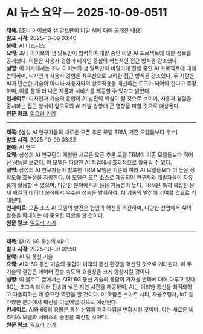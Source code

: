 # AI 뉴스 요약 — 2025-10-09-0511

**제목**: [조니 아이브와 샘 알트만이 비밀 AI에 대해 공개한 내용]  
**발표 시각**: 2025-10-09 03:40  
**분야**: AI 비즈니스  
**요약**: 조니 아이브와 샘 알트만이 협력하여 개발 중인 비밀 AI 프로젝트에 대한 정보를 공개했다. 이들은 사용자 경험과 디자인 중심의 혁신적인 접근 방식을 강조했다.  
**설명**: 이 기사에서는 조니 아이브와 샘 알트만이 비밀리에 진행 중인 AI 프로젝트에 대해 논의하며, 디자인과 사용자 경험을 최우선으로 고려한 접근 방식을 강조했다. 두 사람은 AI가 단순한 기술이 아니라 사용자와의 상호작용을 개선하는 도구가 되어야 한다고 주장하며, 이를 통해 더 나은 제품과 서비스를 제공할 수 있다고 밝혔다.  
**인사이트**: 디자인과 기술의 융합이 AI 발전의 핵심이 될 것으로 보이며, 사용자 경험을 중시하는 접근 방식이 앞으로의 AI 개발 방향에 큰 영향을 미칠 것으로 예상된다.  
**원문 링크**: [읽으러 가기](https://venturebeat.com/ai/heres-what-jony-ive-and-sam-altman-revealed-about-their-secretive-ai)

---

**제목**: [삼성 AI 연구자들의 새로운 오픈 추론 모델 TRM, 기존 모델들보다 우수]  
**발표 시각**: 2025-10-09 03:32  
**분야**: AI 연구  
**요약**: 삼성의 AI 연구팀이 개발한 새로운 오픈 추론 모델 TRM이 기존 모델들보다 뛰어난 성능을 보였다. 이 모델은 다양한 AI 작업에서 효과적으로 활용될 수 있다.  
**설명**: 삼성의 AI 연구자들이 발표한 TRM 모델은 기존의 여러 AI 모델들보다 더 높은 정확도와 효율성을 자랑한다. 이 모델은 오픈 소스로 제공되어 연구자와 개발자들이 자유롭게 활용할 수 있으며, 다양한 분야에서의 응용 가능성이 높다. TRM은 특히 복잡한 문제 해결과 데이터 분석에서 우수한 성능을 발휘하여, AI 기술의 발전에 기여할 것으로 기대된다.  
**인사이트**: 오픈 소스 AI 모델의 발전은 협업과 혁신을 촉진하며, 다양한 산업에서 AI의 활용을 확대하는 데 중요한 역할을 할 것이다.  
**원문 링크**: [읽으러 가기](https://venturebeat.com/ai/samsung-ai-researchers-new-open-reasoning-model-trm-outperforms-models-10)

---

**제목**: [AI와 6G 통신의 미래]  
**발표 시각**: 2025-10-09 02:50  
**분야**: AI 및 통신 기술  
**요약**: AI와 6G 통신 기술의 융합이 미래의 통신 환경을 혁신할 것으로 기대된다. 이 두 기술의 결합은 데이터 전송 속도와 효율성을 크게 향상시킬 것이다.  
**설명**: 이 블로그 글에서는 AI와 6G 통신 기술의 통합이 가져올 변화에 대해 다루고 있다. 6G는 초고속 데이터 전송과 낮은 지연 시간을 제공하며, AI는 이러한 통신을 최적화하고 자동화하는 데 중요한 역할을 할 것이다. 이 조합은 스마트 시티, 자율주행차, IoT 등 다양한 분야에서 혁신을 이끌어낼 것으로 예상된다.  
**인사이트**: AI와 6G의 융합은 통신 산업의 패러다임을 변화시킬 것이며, 이는 새로운 비즈니스 모델과 서비스의 출현을 촉진할 것이다.  
**원문 링크**: [읽으러 가기](https://blogs.nvidia.com/blog/ai-6g-telecommunications/)